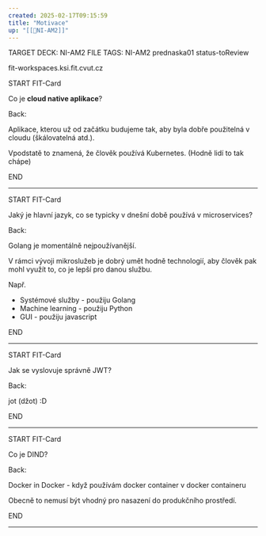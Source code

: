 ```yaml
---
created: 2025-02-17T09:15:59
title: "Motivace"
up: "[[📖NI-AM2]]"
---
```


TARGET DECK: NI-AM2
FILE TAGS: NI-AM2 prednaska01 status-toReview

fit-workspaces.ksi.fit.cvut.cz

START
FIT-Card

Co je **cloud native aplikace**?

Back:

Aplikace, kterou už od začátku budujeme tak, aby byla dobře použitelná v cloudu (škálovatelná atd.).

Vpodstatě to znamená, že člověk používá Kubernetes. (Hodně lidí to tak chápe)

END

---


START
FIT-Card

Jaký je hlavní jazyk, co se typicky v dnešní době používá v microservices?

Back:

Golang je momentálně nejpoužívanější.

<!-- DetailInfoStart -->
V rámci vývoji mikroslužeb je dobrý umět hodně technologií, aby člověk pak mohl využít to, co je lepší pro danou službu.

Např.
- Systémové služby - použiju Golang
- Machine learning - použiju Python
- GUI - použiju javascript
<!-- DetailInfoEnd -->

END

---


START
FIT-Card

Jak se vyslovuje správně JWT?

Back:

jot (džot) :D

END

---


START
FIT-Card

Co je DIND?

Back:

Docker in Docker - když používám docker container v docker containeru

<!-- DetailInfoStart -->
Obecně to nemusí být vhodný pro nasazení do produkčního prostředí.
<!-- DetailInfoEnd -->

END

---

